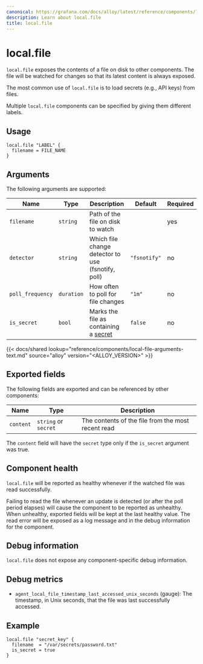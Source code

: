 ```yaml
---
canonical: https://grafana.com/docs/alloy/latest/reference/components/local.file/
description: Learn about local.file
title: local.file
---
```


# local.file

`local.file` exposes the contents of a file on disk to other components.
The file will be watched for changes so that its latest content is always exposed.

The most common use of `local.file` is to load secrets (e.g., API keys) from files.

Multiple `local.file` components can be specified by giving them different labels.

## Usage

```river
local.file "LABEL" {
  filename = FILE_NAME
}
```

## Arguments

The following arguments are supported:

Name             | Type       | Description                                        | Default      | Required
-----------------|------------|----------------------------------------------------|--------------|---------
`filename`       | `string`   | Path of the file on disk to watch                  |              | yes
`detector`       | `string`   | Which file change detector to use (fsnotify, poll) | `"fsnotify"` | no
`poll_frequency` | `duration` | How often to poll for file changes                 | `"1m"`       | no
`is_secret`      | `bool`     | Marks the file as containing a [secret][]          | `false`      | no

[secret]: ../../../concepts/config-language/expressions/types_and_values/#secrets

{{< docs/shared lookup="reference/components/local-file-arguments-text.md" source="alloy" version="<ALLOY_VERSION>" >}}

## Exported fields

The following fields are exported and can be referenced by other components:

Name      | Type                 | Description
----------|----------------------|---------------------------------------------------
`content` | `string` or `secret` | The contents of the file from the most recent read

The `content` field will have the `secret` type only if the `is_secret` argument was true.

## Component health

`local.file` will be reported as healthy whenever if the watched file was read successfully.

Failing to read the file whenever an update is detected (or after the poll period elapses) will cause the component to be reported as unhealthy.
When unhealthy, exported fields will be kept at the last healthy value.
The read error will be exposed as a log message and in the debug information for the component.

## Debug information

`local.file` does not expose any component-specific debug information.

## Debug metrics

* `agent_local_file_timestamp_last_accessed_unix_seconds` (gauge): The timestamp, in Unix seconds, that the file was last successfully accessed.

## Example

```river
local.file "secret_key" {
  filename  = "/var/secrets/password.txt"
  is_secret = true
}
```
